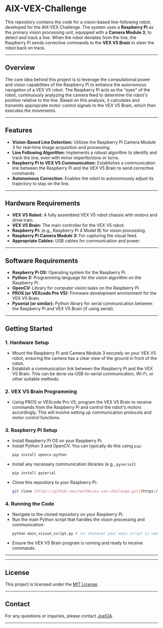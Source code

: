 # AIX-VEX-Challenge

This repository contains the code for a vision-based line-following robot, developed for the AIX-VEX Challenge. The system uses a **Raspberry Pi** as the primary vision processing unit, equipped with a **Camera Module 3**, to detect and track a line. When the robot deviates from the line, the Raspberry Pi sends corrective commands to the **VEX V5 Brain** to steer the robot back on track.

---
## Overview

The core idea behind this project is to leverage the computational power and vision capabilities of the Raspberry Pi to enhance the autonomous navigation of a VEX V5 robot. The Raspberry Pi acts as the "eyes" of the robot, continuously analyzing the camera feed to determine the robot's position relative to the line. Based on this analysis, it calculates and transmits appropriate motor control signals to the VEX V5 Brain, which then executes the movements.

---
## Features

* **Vision-Based Line Detection:** Utilizes the Raspberry Pi Camera Module 3 for real-time image acquisition and processing.
* **Line Following Algorithm:** Implements a robust algorithm to identify and track the line, even with minor imperfections or turns.
* **Raspberry Pi to VEX V5 Communication:** Establishes a communication link between the Raspberry Pi and the VEX V5 Brain to send corrective commands.
* **Autonomous Correction:** Enables the robot to autonomously adjust its trajectory to stay on the line.

---
## Hardware Requirements

* **VEX V5 Robot:** A fully assembled VEX V5 robot chassis with motors and drive train.
* **VEX V5 Brain:** The main controller for the VEX V5 robot.
* **Raspberry Pi:** (e.g., Raspberry Pi 4 Model B) for vision processing.
* **Raspberry Pi Camera Module 3:** For capturing the visual feed.
* **Appropriate Cables:** USB cables for communication and power.

---
## Software Requirements

* **Raspberry Pi OS:** Operating system for the Raspberry Pi.
* **Python 3:** Programming language for the vision algorithm on the Raspberry Pi.
* **OpenCV:** Library for computer vision tasks on the Raspberry Pi.
* **PROS (or VEXcode Pro V5):** Firmware development environment for the VEX V5 Brain.
* **Pyserial (or similar):** Python library for serial communication between the Raspberry Pi and VEX V5 Brain (if using serial).

---
## Getting Started

### 1. Hardware Setup

* Mount the Raspberry Pi and Camera Module 3 securely on your VEX V5 robot, ensuring the camera has a clear view of the ground in front of the robot.
* Establish a communication link between the Raspberry Pi and the VEX V5 Brain. This can be done via USB-to-serial communication, Wi-Fi, or other suitable methods.

### 2. VEX V5 Brain Programming

* Using PROS or VEXcode Pro V5, program the VEX V5 Brain to receive commands from the Raspberry Pi and control the robot's motors accordingly. This will involve setting up communication protocols and motor control functions.

### 3. Raspberry Pi Setup

* Install Raspberry Pi OS on your Raspberry Pi.
* Install Python 3 and OpenCV. You can typically do this using `pip`:
    ```bash
    pip install opencv-python
    ```
* Install any necessary communication libraries (e.g., `pyserial`):
    ```bash
    pip install pyserial
    ```
* Clone this repository to your Raspberry Pi:
    ```bash
    git clone [https://github.com/JoelOA/aix-vex-challenge.git](https://github.com/JoelOA/aix-vex-challenge.git)
    ```

### 4. Running the Code

* Navigate to the cloned repository on your Raspberry Pi.
* Run the main Python script that handles the vision processing and communication:
    ```bash
    python main_vision_script.py # (or whatever your main script is named)
    ```
* Ensure the VEX V5 Brain program is running and ready to receive commands.

---

---
## License

This project is licensed under the [MIT License](LICENSE).

---
## Contact

For any questions or inquiries, please contact [JoelOA](https://github.com/JoelOA).

---
